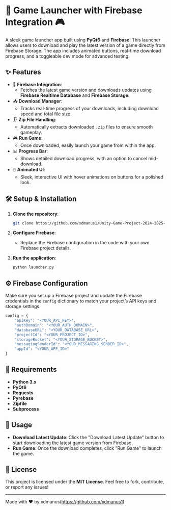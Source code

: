 
# 🚀 Game Launcher with Firebase Integration 🎮

A sleek game launcher app built using **PyQt6** and **Firebase**! This launcher allows users to download and play the latest version of a game directly from Firebase Storage. The app includes animated buttons, real-time download progress, and a toggleable dev mode for advanced testing.

## ✨ Features
- 🔗 **Firebase Integration**: 
  - Fetches the latest game version and downloads updates using **Firebase Realtime Database** and **Firebase Storage**.
- 📥 **Download Manager**: 
  - Tracks real-time progress of your downloads, including download speed and total file size.
- 🗜️ **Zip File Handling**: 
  - Automatically extracts downloaded `.zip` files to ensure smooth gameplay.
- 🎮 **Run Game**: 
  - Once downloaded, easily launch your game from within the app.
- 📊 **Progress Bar**: 
  - Shows detailed download progress, with an option to cancel mid-download.
- 🖱️ **Animated UI**: 
  - Sleek, interactive UI with hover animations on buttons for a polished look.

## 🛠️ Setup & Installation
1. **Clone the repository**:
    ```bash
    git clone https://github.com/xdmanus1/Unity-Game-Project-2024-2025-IKT-App.git
    ```

2. **Configure Firebase**: 
   - Replace the Firebase configuration in the code with your own Firebase project details.

3. **Run the application**:
    ```bash
    python launcher.py
    ```

## ⚙️ Firebase Configuration
Make sure you set up a Firebase project and update the Firebase credentials in the `config` dictionary to match your project’s API keys and storage settings.

```python
config = {
    "apiKey": "<YOUR_API_KEY>",
    "authDomain": "<YOUR_AUTH_DOMAIN>",
    "databaseURL": "<YOUR_DATABASE_URL>",
    "projectId": "<YOUR_PROJECT_ID>",
    "storageBucket": "<YOUR_STORAGE_BUCKET>",
    "messagingSenderId": "<YOUR_MESSAGING_SENDER_ID>",
    "appId": "<YOUR_APP_ID>"
}
```

## 🧰 Requirements
- **Python 3.x**
- **PyQt6**
- **Requests**
- **Pyrebase**
- **Zipfile**
- **Subprocess**


## 🚨 Usage
- **Download Latest Update**: Click the "Download Latest Update" button to start downloading the latest game version from Firebase.
- **Run Game**: Once the download completes, click "Run Game" to launch the game.
## 📝 License
This project is licensed under the **MIT License**. Feel free to fork, contribute, or report any issues!

---

Made with ❤️ by xdmanus(https://github.com/xdmanus1)

